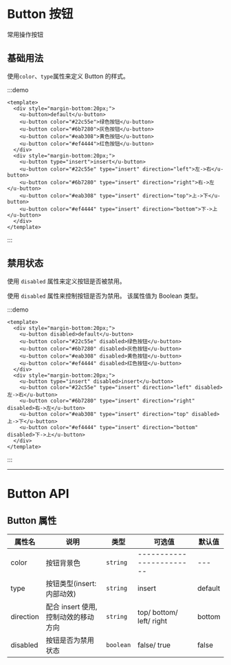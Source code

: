 # Button 按钮

常用操作按钮

## 基础用法

使用`color`、`type`属性来定义 Button 的样式。

:::demo

```vue
<template>
  <div style="margin-bottom:20px;">
    <u-button>default</u-button>
    <u-button color="#22c55e">绿色按钮</u-button>
    <u-button color="#6b7280">灰色按钮</u-button>
    <u-button color="#eab308">黄色按钮</u-button>
    <u-button color="#ef4444">红色按钮</u-button>
  </div>
  <div style="margin-bottom:20px;">
    <u-button type="insert">insert</u-button>
    <u-button color="#22c55e" type="insert" direction="left">左->右</u-button>
    <u-button color="#6b7280" type="insert" direction="right">右->左</u-button>
    <u-button color="#eab308" type="insert" direction="top">上->下</u-button>
    <u-button color="#ef4444" type="insert" direction="bottom">下->上</u-button>
  </div>
</template>
```

:::

## 禁用状态

使用 `disabled` 属性来定义按钮是否被禁用。

使用 `disabled` 属性来控制按钮是否为禁用。 该属性值为 Boolean 类型。

:::demo

```vue
<template>
  <div style="margin-bottom:20px;">
    <u-button disabled>default</u-button>
    <u-button color="#22c55e" disabled>绿色按钮</u-button>
    <u-button color="#6b7280" disabled>灰色按钮</u-button>
    <u-button color="#eab308" disabled>黄色按钮</u-button>
    <u-button color="#ef4444" disabled>红色按钮</u-button>
  </div>
  <div style="margin-bottom:20px;">
    <u-button type="insert" disabled>insert</u-button>
    <u-button color="#22c55e" type="insert" direction="left" disabled>左->右</u-button>
    <u-button color="#6b7280" type="insert" direction="right" disabled>右->左</u-button>
    <u-button color="#eab308" type="insert" direction="top" disabled>上->下</u-button>
    <u-button color="#ef4444" type="insert" direction="bottom" disabled>下->上</u-button>
  </div>
</template>
```

:::

---

# Button API

## Button 属性

| 属性名    | 说明                                | 类型      | 可选值                   | 默认值  |
| --------- | ----------------------------------- | --------- | ------------------------ | ------- |
| color     | 按钮背景色                          | `string`  | ------------------------ | ---     |
| type      | 按钮类型(insert: 内部动效)          | `string`  | insert                   | default |
| direction | 配合 insert 使用,控制动效的移动方向 | `string`  | top/ bottom/ left/ right | bottom  |
| disabled  | 按钮是否为禁用状态                  | `boolean` | false/ true              | false   |
